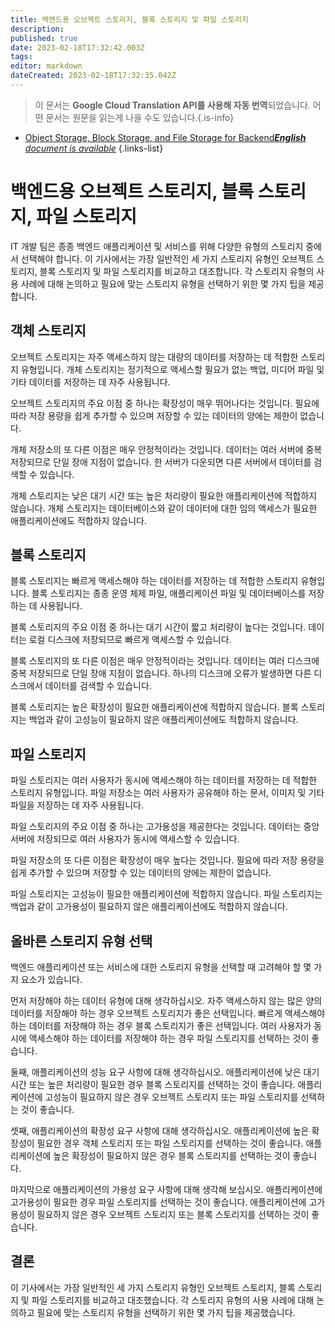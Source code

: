 ```yaml
---
title: 백엔드용 오브젝트 스토리지, 블록 스토리지 및 파일 스토리지
description: 
published: true
date: 2023-02-18T17:32:42.003Z
tags: 
editor: markdown
dateCreated: 2023-02-18T17:32:35.042Z
---
```


> 이 문서는 **Google Cloud Translation API를 사용해 자동 번역**되었습니다.
어떤 문서는 원문을 읽는게 나을 수도 있습니다.{.is-info}



- [Object Storage, Block Storage, and File Storage for Backend***English** document is available*](/en/Knowledge-base/Backend/object-storage-block-storage-and-file-storage-for-backend)
{.links-list}


# 백엔드용 오브젝트 스토리지, 블록 스토리지, 파일 스토리지

IT 개발 팀은 종종 백엔드 애플리케이션 및 서비스를 위해 다양한 유형의 스토리지 중에서 선택해야 합니다. 이 기사에서는 가장 일반적인 세 가지 스토리지 유형인 오브젝트 스토리지, 블록 스토리지 및 파일 스토리지를 비교하고 대조합니다. 각 스토리지 유형의 사용 사례에 대해 논의하고 필요에 맞는 스토리지 유형을 선택하기 위한 몇 가지 팁을 제공합니다.

## 객체 스토리지

오브젝트 스토리지는 자주 액세스하지 않는 대량의 데이터를 저장하는 데 적합한 스토리지 유형입니다. 개체 스토리지는 정기적으로 액세스할 필요가 없는 백업, 미디어 파일 및 기타 데이터를 저장하는 데 자주 사용됩니다.

오브젝트 스토리지의 주요 이점 중 하나는 확장성이 매우 뛰어나다는 것입니다. 필요에 따라 저장 용량을 쉽게 추가할 수 있으며 저장할 수 있는 데이터의 양에는 제한이 없습니다.

개체 저장소의 또 다른 이점은 매우 안정적이라는 것입니다. 데이터는 여러 서버에 중복 저장되므로 단일 장애 지점이 없습니다. 한 서버가 다운되면 다른 서버에서 데이터를 검색할 수 있습니다.

개체 스토리지는 낮은 대기 시간 또는 높은 처리량이 필요한 애플리케이션에 적합하지 않습니다. 개체 스토리지는 데이터베이스와 같이 데이터에 대한 임의 액세스가 필요한 애플리케이션에도 적합하지 않습니다.

## 블록 스토리지

블록 스토리지는 빠르게 액세스해야 하는 데이터를 저장하는 데 적합한 스토리지 유형입니다. 블록 스토리지는 종종 운영 체제 파일, 애플리케이션 파일 및 데이터베이스를 저장하는 데 사용됩니다.

블록 스토리지의 주요 이점 중 하나는 대기 시간이 짧고 처리량이 높다는 것입니다. 데이터는 로컬 디스크에 저장되므로 빠르게 액세스할 수 있습니다.

블록 스토리지의 또 다른 이점은 매우 안정적이라는 것입니다. 데이터는 여러 디스크에 중복 저장되므로 단일 장애 지점이 없습니다. 하나의 디스크에 오류가 발생하면 다른 디스크에서 데이터를 검색할 수 있습니다.

블록 스토리지는 높은 확장성이 필요한 애플리케이션에 적합하지 않습니다. 블록 스토리지는 백업과 같이 고성능이 필요하지 않은 애플리케이션에도 적합하지 않습니다.

## 파일 스토리지

파일 스토리지는 여러 사용자가 동시에 액세스해야 하는 데이터를 저장하는 데 적합한 스토리지 유형입니다. 파일 저장소는 여러 사용자가 공유해야 하는 문서, 이미지 및 기타 파일을 저장하는 데 자주 사용됩니다.

파일 스토리지의 주요 이점 중 하나는 고가용성을 제공한다는 것입니다. 데이터는 중앙 서버에 저장되므로 여러 사용자가 동시에 액세스할 수 있습니다.

파일 저장소의 또 다른 이점은 확장성이 매우 높다는 것입니다. 필요에 따라 저장 용량을 쉽게 추가할 수 있으며 저장할 수 있는 데이터의 양에는 제한이 없습니다.

파일 스토리지는 고성능이 필요한 애플리케이션에 적합하지 않습니다. 파일 스토리지는 백업과 같이 고가용성이 필요하지 않은 애플리케이션에도 적합하지 않습니다.

## 올바른 스토리지 유형 선택

백엔드 애플리케이션 또는 서비스에 대한 스토리지 유형을 선택할 때 고려해야 할 몇 가지 요소가 있습니다.

먼저 저장해야 하는 데이터 유형에 대해 생각하십시오. 자주 액세스하지 않는 많은 양의 데이터를 저장해야 하는 경우 오브젝트 스토리지가 좋은 선택입니다. 빠르게 액세스해야 하는 데이터를 저장해야 하는 경우 블록 스토리지가 좋은 선택입니다. 여러 사용자가 동시에 액세스해야 하는 데이터를 저장해야 하는 경우 파일 스토리지를 선택하는 것이 좋습니다.

둘째, 애플리케이션의 성능 요구 사항에 대해 생각하십시오. 애플리케이션에 낮은 대기 시간 또는 높은 처리량이 필요한 경우 블록 스토리지를 선택하는 것이 좋습니다. 애플리케이션에 고성능이 필요하지 않은 경우 오브젝트 스토리지 또는 파일 스토리지를 선택하는 것이 좋습니다.

셋째, 애플리케이션의 확장성 요구 사항에 대해 생각하십시오. 애플리케이션에 높은 확장성이 필요한 경우 객체 스토리지 또는 파일 스토리지를 선택하는 것이 좋습니다. 애플리케이션에 높은 확장성이 필요하지 않은 경우 블록 스토리지를 선택하는 것이 좋습니다.

마지막으로 애플리케이션의 가용성 요구 사항에 대해 생각해 보십시오. 애플리케이션에 고가용성이 필요한 경우 파일 스토리지를 선택하는 것이 좋습니다. 애플리케이션에 고가용성이 필요하지 않은 경우 오브젝트 스토리지 또는 블록 스토리지를 선택하는 것이 좋습니다.

## 결론

이 기사에서는 가장 일반적인 세 가지 스토리지 유형인 오브젝트 스토리지, 블록 스토리지 및 파일 스토리지를 비교하고 대조했습니다. 각 스토리지 유형의 사용 사례에 대해 논의하고 필요에 맞는 스토리지 유형을 선택하기 위한 몇 가지 팁을 제공했습니다.